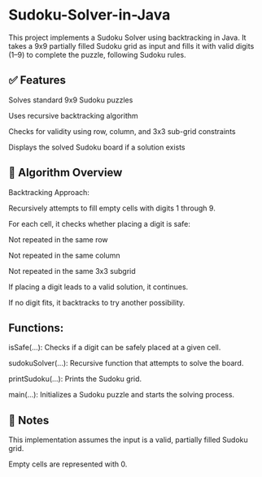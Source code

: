# Sudoku-Solver-in-Java

This project implements a Sudoku Solver using backtracking in Java. It takes a 9x9 partially filled Sudoku grid as input and fills it with valid digits (1–9) to complete the puzzle, following Sudoku rules.

## ✅ Features
Solves standard 9x9 Sudoku puzzles

Uses recursive backtracking algorithm

Checks for validity using row, column, and 3x3 sub-grid constraints

Displays the solved Sudoku board if a solution exists

## 🧠 Algorithm Overview
Backtracking Approach:

Recursively attempts to fill empty cells with digits 1 through 9.

For each cell, it checks whether placing a digit is safe:

Not repeated in the same row

Not repeated in the same column

Not repeated in the same 3x3 subgrid

If placing a digit leads to a valid solution, it continues.

If no digit fits, it backtracks to try another possibility.

## Functions:

isSafe(...): Checks if a digit can be safely placed at a given cell.

sudokuSolver(...): Recursive function that attempts to solve the board.

printSudoku(...): Prints the Sudoku grid.

main(...): Initializes a Sudoku puzzle and starts the solving process.

## 📝 Notes
This implementation assumes the input is a valid, partially filled Sudoku grid.

Empty cells are represented with 0.
